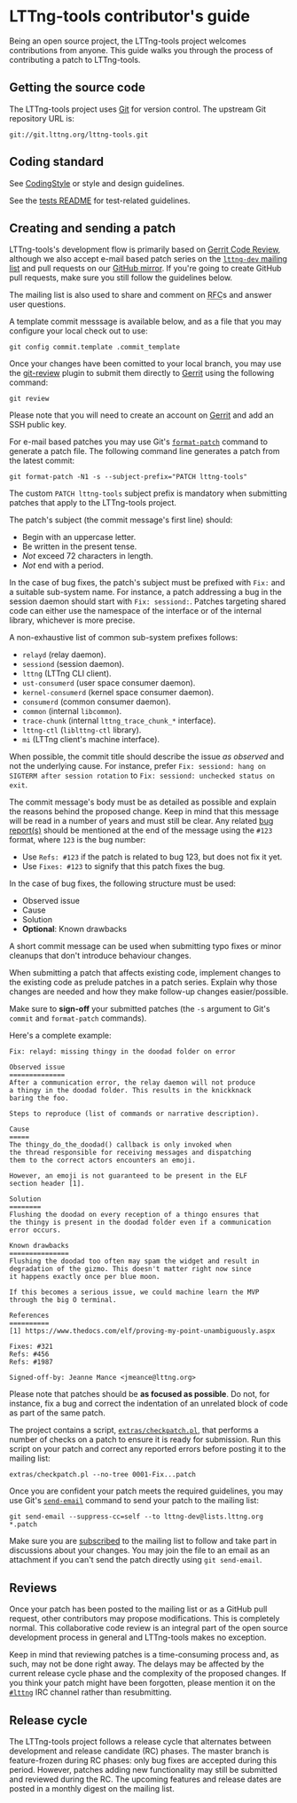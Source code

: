 # LTTng-tools contributor's guide

Being an open source project, the LTTng-tools project welcomes
contributions from anyone. This guide walks you through the process
of contributing a patch to LTTng-tools.


## Getting the source code

The LTTng-tools project uses [Git](https://git-scm.com/) for version
control. The upstream Git repository URL is:

    git://git.lttng.org/lttng-tools.git


## Coding standard

See [CodingStyle](./CodingStyle.md) or style and design guidelines.

See the [tests README](./tests/README.adoc) for test-related guidelines.

## Creating and sending a patch

LTTng-tools's development flow is primarily based on
[Gerrit Code Review](https://review.lttng.org), although we also accept
e-mail based patch series on the
[`lttng-dev` mailing list](https://lists.lttng.org/cgi-bin/mailman/listinfo/lttng-dev)
and pull requests on our [GitHub mirror](https://github.com/lttng/lttng-tools).
If you're going to create GitHub pull requests, make sure you still follow the
guidelines below.

The mailing list is also used to share and comment on
<abbr title="Request for Comments">RFC</abbr>s and answer
user questions.

A template commit messsage is available below, and as a file that you may
configure your local check out to use:

    git config commit.template .commit_template

Once your changes have been comitted to your local branch, you may use the
[git-review](https://opendev.org/opendev/git-review) plugin to submit them
directly to [Gerrit](https://review.lttng.org) using the following command:

    git review

Please note that you will need to create an account on [Gerrit](https://review.lttng.org)
and add an SSH public key.

For e-mail based patches you may use Git's
[`format-patch`](https://git-scm.com/docs/git-format-patch) command
to generate a patch file. The following command line generates a
patch from the latest commit:

    git format-patch -N1 -s --subject-prefix="PATCH lttng-tools"

The custom `PATCH lttng-tools` subject prefix is mandatory when
submitting patches that apply to the LTTng-tools project.

The patch's subject (the commit message's first line) should:

  * Begin with an uppercase letter.
  * Be written in the present tense.
  * _Not_ exceed 72 characters in length.
  * _Not_ end with a period.

In the case of bug fixes, the patch's subject must be prefixed with
`Fix:` and a suitable sub-system name. For instance, a patch
addressing a bug in the session daemon should start with `Fix:
sessiond:`. Patches targeting shared code can either use the namespace
of the interface or of the internal library, whichever is more
precise.

A non-exhaustive list of common sub-system prefixes follows:

  * `relayd` (relay daemon).
  * `sessiond` (session daemon).
  * `lttng` (LTTng CLI client).
  * `ust-consumerd` (user space consumer daemon).
  * `kernel-consumerd` (kernel space consumer daemon).
  * `consumerd` (common consumer daemon).
  * `common` (internal `libcommon`).
  * `trace-chunk` (internal `lttng_trace_chunk_*` interface).
  * `lttng-ctl` (`liblttng-ctl` library).
  * `mi` (LTTng client's machine interface).

When possible, the commit title should describe the issue _as
observed_ and not the underlying cause. For instance, prefer `Fix:
sessiond: hang on SIGTERM after session rotation` to `Fix: sessiond:
unchecked status on exit`.

The commit message's body must be as detailed as possible and explain
the reasons behind the proposed change. Keep in mind that this message
will be read in a number of years and must still be clear. Any related
[bug report(s)](https://bugs.lttng.org/projects/lttng-tools/issues)
should be mentioned at the end of the message using the `#123` format,
where `123` is the bug number:

  * Use `Refs: #123` if the patch is related to bug 123, but does not
    fix it yet.
  * Use `Fixes: #123` to signify that this patch fixes the bug.

In the case of bug fixes, the following structure must be used:

  * Observed issue
  * Cause
  * Solution
  * **Optional**: Known drawbacks

A short commit message can be used when submitting typo fixes or minor
cleanups that don't introduce behaviour changes.

When submitting a patch that affects existing code, implement changes
to the existing code as prelude patches in a patch series. Explain why
those changes are needed and how they make follow-up changes
easier/possible.

Make sure to **sign-off** your submitted patches (the `-s` argument to
Git's `commit` and `format-patch` commands).

Here's a complete example:

~~~ text
Fix: relayd: missing thingy in the doodad folder on error

Observed issue
==============
After a communication error, the relay daemon will not produce
a thingy in the doodad folder. This results in the knickknack
baring the foo.

Steps to reproduce (list of commands or narrative description).

Cause
=====
The thingy_do_the_doodad() callback is only invoked when
the thread responsible for receiving messages and dispatching
them to the correct actors encounters an emoji.

However, an emoji is not guaranteed to be present in the ELF
section header [1].

Solution
========
Flushing the doodad on every reception of a thingo ensures that
the thingy is present in the doodad folder even if a communication
error occurs.

Known drawbacks
===============
Flushing the doodad too often may spam the widget and result in
degradation of the gizmo. This doesn't matter right now since
it happens exactly once per blue moon.

If this becomes a serious issue, we could machine learn the MVP
through the big O terminal.

References
==========
[1] https://www.thedocs.com/elf/proving-my-point-unambiguously.aspx

Fixes: #321
Refs: #456
Refs: #1987

Signed-off-by: Jeanne Mance <jmeance@lttng.org>
~~~

Please note that patches should be **as focused as possible**. Do not,
for instance, fix a bug and correct the indentation of an unrelated
block of code as part of the same patch.

The project contains a script, [`extras/checkpatch.pl`](extras/checkpatch.pl),
that performs a number of checks on a patch to ensure it is ready for
submission. Run this script on your patch and correct any reported
errors before posting it to the mailing list:

    extras/checkpatch.pl --no-tree 0001-Fix...patch

Once you are confident your patch meets the required guidelines,
you may use Git's [`send-email`](https://git-scm.com/docs/git-send-email)
command to send your patch to the mailing list:

    git send-email --suppress-cc=self --to lttng-dev@lists.lttng.org *.patch

Make sure you are
[subscribed](http://lists.lttng.org/cgi-bin/mailman/listinfo/lttng-dev)
to the mailing list to follow and take part in discussions about your
changes. You may join the file to an email as an attachment if you can't
send the patch directly using <code>git&nbsp;send&#8209;email</code>.


## Reviews

Once your patch has been posted to the mailing list or as a GitHub
pull request, other contributors may propose modifications.
This is completely normal. This collaborative code review is an integral
part of the open source development process in general and LTTng-tools
makes no exception.

Keep in mind that reviewing patches is a time-consuming process and,
as such, may not be done right away. The delays may be affected by the
current release cycle phase and the complexity of the proposed changes.
If you think your patch might have been forgotten, please mention it on
the [`#lttng`](irc://irc.oftc.net/lttng) IRC channel rather than
resubmitting.


## Release cycle

The LTTng-tools project follows a release cycle that alternates between
development and release candidate (RC) phases. The master branch is
feature-frozen during RC phases: only bug fixes are accepted during
this period. However, patches adding new functionality may still be
submitted and reviewed during the RC. The upcoming features and release
dates are posted in a monthly digest on the mailing list.
